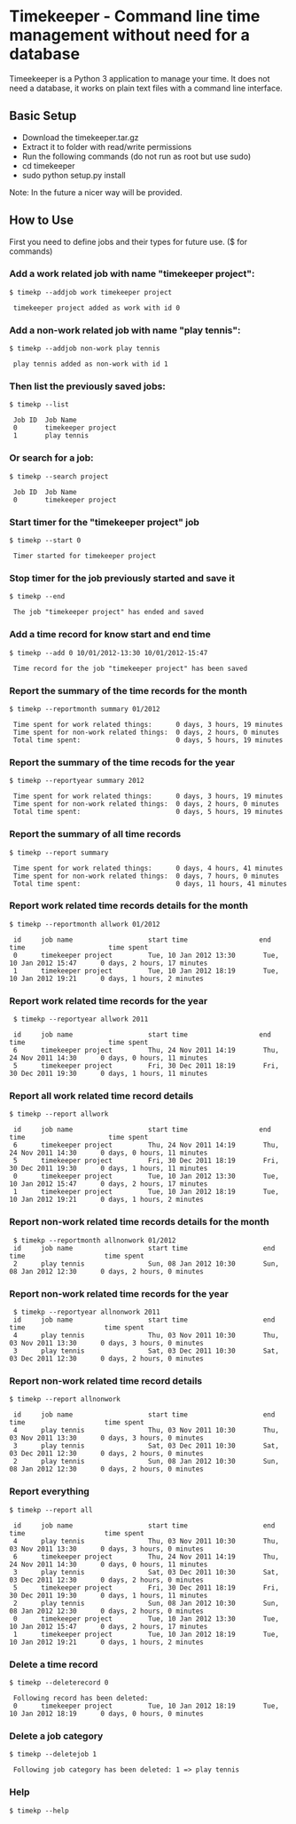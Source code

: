 # Timekeeper - Command line time management without need for a database

Timeekeeper is a Python 3 application to manage your time. It does not need a
database, it works on plain text files with a command line interface.

## Basic Setup

* Download the timekeeper.tar.gz
* Extract it to folder with read/write permissions
* Run the following commands (do not run as root but use sudo)
* cd timekeeper
* sudo python setup.py install

Note: In the future a nicer way will be provided.

## How to Use

First you need to define jobs and their types for future use.
($ for commands)

### Add a work related job with name "timekeeper project":

    $ timekp --addjob work timekeeper project

     timekeeper project added as work with id 0

### Add a non-work related job with name "play tennis":

    $ timekp --addjob non-work play tennis

     play tennis added as non-work with id 1

### Then list the previously saved jobs:

    $ timekp --list

     Job ID  Job Name
     0       timekeeper project
     1       play tennis


### Or search for a job:

    $ timekp --search project

     Job ID  Job Name
     0       timekeeper project


### Start timer for the "timekeeper project" job

    $ timekp --start 0

     Timer started for timekeeper project


### Stop timer for the job previously started and save it

    $ timekp --end

     The job "timekeeper project" has ended and saved

### Add a time record for know start and end time

    $ timekp --add 0 10/01/2012-13:30 10/01/2012-15:47

     Time record for the job "timekeeper project" has been saved

### Report the summary of the time records for the month

    $ timekp --reportmonth summary 01/2012

     Time spent for work related things:      0 days, 3 hours, 19 minutes
     Time spent for non-work related things:  0 days, 2 hours, 0 minutes
     Total time spent:                        0 days, 5 hours, 19 minutes

### Report the summary of the time recods for the year
    $ timekp --reportyear summary 2012

     Time spent for work related things:      0 days, 3 hours, 19 minutes
     Time spent for non-work related things:  0 days, 2 hours, 0 minutes
     Total time spent:                        0 days, 5 hours, 19 minutes

### Report the summary of all time records
    $ timekp --report summary

     Time spent for work related things:      0 days, 4 hours, 41 minutes
     Time spent for non-work related things:  0 days, 7 hours, 0 minutes
     Total time spent:                        0 days, 11 hours, 41 minutes

### Report work related time records details for the month

    $ timekp --reportmonth allwork 01/2012

     id     job name                   start time                  end time                     time spent
     0      timekeeper project         Tue, 10 Jan 2012 13:30       Tue, 10 Jan 2012 15:47      0 days, 2 hours, 17 minutes
     1      timekeeper project         Tue, 10 Jan 2012 18:19       Tue, 10 Jan 2012 19:21      0 days, 1 hours, 2 minutes

### Report work related time records for the year

     $ timekp --reportyear allwork 2011

     id     job name                   start time                  end time                     time spent     
     6      timekeeper project         Thu, 24 Nov 2011 14:19       Thu, 24 Nov 2011 14:30      0 days, 0 hours, 11 minutes
     5      timekeeper project         Fri, 30 Dec 2011 18:19       Fri, 30 Dec 2011 19:30      0 days, 1 hours, 11 minutes


### Report all work related time record details
    $ timekp --report allwork

     id     job name                   start time                  end time                     time spent
     6      timekeeper project         Thu, 24 Nov 2011 14:19       Thu, 24 Nov 2011 14:30      0 days, 0 hours, 11 minutes
     5      timekeeper project         Fri, 30 Dec 2011 18:19       Fri, 30 Dec 2011 19:30      0 days, 1 hours, 11 minutes
     0      timekeeper project         Tue, 10 Jan 2012 13:30       Tue, 10 Jan 2012 15:47      0 days, 2 hours, 17 minutes
     1      timekeeper project         Tue, 10 Jan 2012 18:19       Tue, 10 Jan 2012 19:21      0 days, 1 hours, 2 minutes

### Report non-work related time records details for the month
     $ timekp --reportmonth allnonwork 01/2012
     id     job name                   start time                   end time                    time spent
     2      play tennis                Sun, 08 Jan 2012 10:30       Sun, 08 Jan 2012 12:30      0 days, 2 hours, 0 minutes

### Report non-work related time records for the year
     $ timekp --reportyear allnonwork 2011
     id     job name                   start time                   end time                    time spent
     4      play tennis                Thu, 03 Nov 2011 10:30       Thu, 03 Nov 2011 13:30      0 days, 3 hours, 0 minutes
     3      play tennis                Sat, 03 Dec 2011 10:30       Sat, 03 Dec 2011 12:30      0 days, 2 hours, 0 minutes

### Report non-work related time record details
    $ timekp --report allnonwork

     id     job name                   start time                   end time                    time spent
     4      play tennis                Thu, 03 Nov 2011 10:30       Thu, 03 Nov 2011 13:30      0 days, 3 hours, 0 minutes
     3      play tennis                Sat, 03 Dec 2011 10:30       Sat, 03 Dec 2011 12:30      0 days, 2 hours, 0 minutes
     2      play tennis                Sun, 08 Jan 2012 10:30       Sun, 08 Jan 2012 12:30      0 days, 2 hours, 0 minutes


### Report everything
    $ timekp --report all

     id     job name                   start time                   end time                    time spent
     4      play tennis                Thu, 03 Nov 2011 10:30       Thu, 03 Nov 2011 13:30      0 days, 3 hours, 0 minutes
     6      timekeeper project         Thu, 24 Nov 2011 14:19       Thu, 24 Nov 2011 14:30      0 days, 0 hours, 11 minutes
     3      play tennis                Sat, 03 Dec 2011 10:30       Sat, 03 Dec 2011 12:30      0 days, 2 hours, 0 minutes
     5      timekeeper project         Fri, 30 Dec 2011 18:19       Fri, 30 Dec 2011 19:30      0 days, 1 hours, 11 minutes
     2      play tennis                Sun, 08 Jan 2012 10:30       Sun, 08 Jan 2012 12:30      0 days, 2 hours, 0 minutes
     0      timekeeper project         Tue, 10 Jan 2012 13:30       Tue, 10 Jan 2012 15:47      0 days, 2 hours, 17 minutes
     1      timekeeper project         Tue, 10 Jan 2012 18:19       Tue, 10 Jan 2012 19:21      0 days, 1 hours, 2 minutes


### Delete a time record
    $ timekp --deleterecord 0

     Following record has been deleted:
     0      timekeeper project         Tue, 10 Jan 2012 18:19       Tue, 10 Jan 2012 18:19      0 days, 0 hours, 0 minutes

### Delete a job category
    $ timekp --deletejob 1

     Following job category has been deleted: 1 => play tennis

### Help
    $ timekp --help

